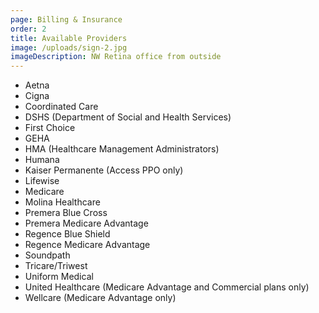 ```yaml
---
page: Billing & Insurance
order: 2
title: Available Providers
image: /uploads/sign-2.jpg
imageDescription: NW Retina office from outside
---
```

* Aetna
* Cigna
* C﻿oordinated Care
* DSHS (Department of Social and Health Services)
* First Choice
* GEHA
* HMA (Healthcare Management Administrators)
* Humana
* Kaiser Permanente (Access PPO only)
* Lifewise
* Medicare
* Molina Healthcare
* Premera Blue Cross
* Premera Medicare Advantage
* Regence Blue Shield
* Regence Medicare Advantage
* Soundpath
* Tricare/Triwest
* Uniform Medical
* United Healthcare (Medicare Advantage and Commercial plans only)
* Wellcare (Medicare Advantage only)